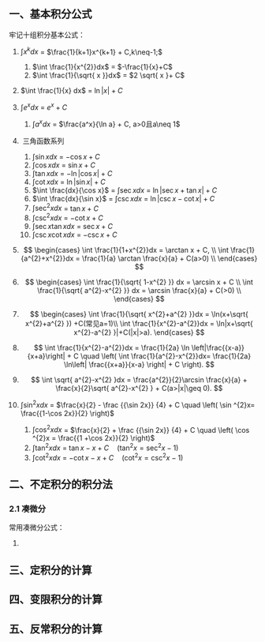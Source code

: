 ## 一、基本积分公式

牢记十组积分基本公式：

1. $\int x^k dx$ = $\frac{1}{k+1}x^{k+1} + C,k\neq-1;$
	1. $\int \frac{1}{x^{2}}dx$ = $-\frac{1}{x}+C$
	2. $\int \frac{1}{\sqrt{ x }}dx$ = $2 \sqrt{ x }+ C$
2. $\int \frac{1}{x} dx$ = $\ln|x| + C$
3. $\int e^x dx$ = $e^x + C$
	1. $\int a^x dx$ = $\frac{a^x}{\ln a} + C, a>0且a\neq 1$
4.  三角函数系列
	1. $\int \sin x dx$ = $-\cos x + C$
	2. $\int \cos xdx$ = $\sin x+C$ 
	3. $\int \tan xdx$ = $-\ln|\cos x| + C$
	4. $\int \cot xdx$ = $\ln|\sin x|+C$
	5. $\int \frac{dx}{\cos x}$ = $\int \sec xdx$ = $\ln|\sec x+\tan x|+C$
	6. $\int \frac{dx}{\sin x}$ = $\int \csc xdx$ = $\ln|\csc x-\cot x|+C$
	7. $\int \sec ^{2}xdx$ = $\tan x+C$
	8. $\int \csc ^{2}xdx$ = $-\cot x+C$
	9. $\int\sec x \tan xdx$ = $\sec x+C$
	10. $\int \csc x\cot xdx$ = $-\csc x+C$

5. $$
\begin{cases}
\int \frac{1}{1+x^{2}}dx = \arctan x + C, \\
\int \frac{1}{a^{2}+x^{2}}dx = \frac{1}{a} \arctan \frac{x}{a} + C(a>0) \\
\end{cases}
$$
6. $$
\begin{cases}
\int \frac{1}{\sqrt{ 1-x^{2} }} dx = \arcsin x + C \\
\int \frac{1}{\sqrt{ a^{2}-x^{2} }} dx = \arcsin \frac{x}{a} + C(>0) \\
\end{cases}
$$
7. $$
\begin{cases}
\int \frac{1}{\sqrt{ x^{2}+a^{2} }}dx = \ln(x+\sqrt{ x^{2}+a^{2} }) +C(常见a=1)\\
\int \frac{1}{x^{2}-a^{2}}dx = \ln|x+\sqrt{ x^{2}-a^{2} }|+C(|x|>a).
\end{cases}
$$
8. $$
\int \frac{1}{x^{2}-a^{2}}dx = \frac{1}{2a} \ln \left|\frac{{x-a}}{x+a}\right| + C
\quad \left( \int \frac{1}{a^{2}-x^{2}}dx= \frac{1}{2a} \ln\left| \frac{{x+a}}{x-a} \right| + C \right).
$$

9. $$
\int \sqrt{ a^{2}-x^{2} }dx = \frac{a^{2}}{2}\arcsin \frac{x}{a} + \frac{x}{2}\sqrt{ a^{2}-x^{2} } + C(a>|x|\geq 0).
$$
10. $\int \sin ^{2}xdx$ = $\frac{x}{2} - \frac {{\sin 2x}} {4} + C \quad \left( \sin ^{2}x= \frac{{1-\cos 2x}}{2} \right)$
	1. $\int \cos ^{2}xdx$ = $\frac{x}{2} + \frac {{\sin 2x}} {4} + C \quad \left( \cos ^{2}x = \frac{{1 +\cos 2x}}{2} \right)$
	2. $\int \tan ^{2}xdx$ = $\tan x-x+C\quad(\tan ^{2}x=\sec ^{2}x-1)$
	3. $\int \cot ^{2}xdx$ = $-\cot x-x+C\quad(\cot ^{2}x=\csc ^{2}x-1)$


## 二、不定积分的积分法


### 2.1 凑微分

常用凑微分公式：

1. 

## 三、定积分的计算

## 四、变限积分的计算

## 五、反常积分的计算